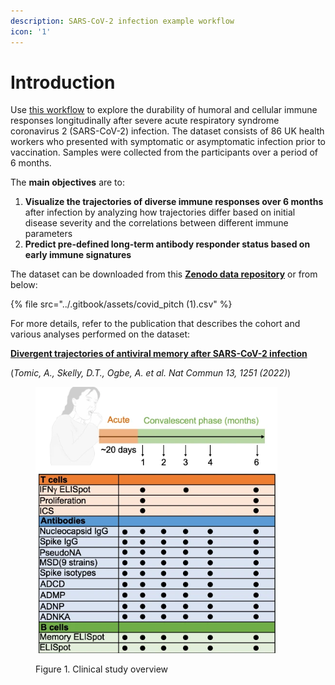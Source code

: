 ```yaml
---
description: SARS-CoV-2 infection example workflow
icon: '1'
---
```


# Introduction

Use [this workflow](covid-pitch-workflow/) to explore the durability of humoral and cellular immune responses longitudinally after severe acute respiratory syndrome coronavirus 2 (SARS-CoV-2) infection. The dataset consists of 86 UK health workers who presented with symptomatic or asymptomatic infection prior to vaccination. Samples were collected from the participants over a period of 6 months.&#x20;

The **main objectives** are to:

1. **Visualize the trajectories of diverse immune responses over 6 months** after infection by analyzing how trajectories differ based on initial disease severity and the correlations between different immune parameters
2. **Predict pre-defined long-term antibody responder status based on early immune signatures**

The dataset can be downloaded from this [**Zenodo data repository**](https://zenodo.org/records/4905965) or from below:&#x20;

{% file src="../.gitbook/assets/covid_pitch (1).csv" %}

For more details, refer to the publication that describes the cohort and various analyses performed on the dataset:

[**Divergent trajectories of antiviral memory after SARS-CoV-2 infection**](https://doi.org/10.1038/s41467-022-28898-1)

(_Tomic, A., Skelly, D.T., Ogbe, A. et al. Nat Commun 13, 1251 (2022)_)

<figure><img src="../.gitbook/assets/CP_Dataset overview_natcomm paper.png" alt=""><figcaption><p>Figure 1. Clinical study overview</p></figcaption></figure>


